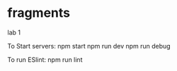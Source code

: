 # fragments
lab 1

To Start servers:
npm start
npm run dev
npm run debug

To run ESlint:
npm run lint

